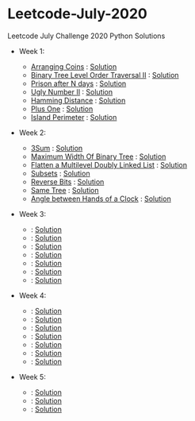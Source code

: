 # Leetcode-July-2020
Leetcode July Challenge 2020 Python Solutions
- Week 1:
  - [Arranging Coins](https://leetcode.com/explore/challenge/card/july-leetcoding-challenge/544/week-1-july-1st-july-7th/3377/) : [Solution](Week_1/arrangingcoins.py)
  - [Binary Tree Level Order Traversal II](https://leetcode.com/explore/challenge/card/july-leetcoding-challenge/544/week-1-july-1st-july-7th/3378/) : [Solution](Week_1/BTLOT2.py)
  - [Prison after N days](https://leetcode.com/explore/challenge/card/july-leetcoding-challenge/544/week-1-july-1st-july-7th/3379/) : [Solution](Week_1/prisonafterndays.py)
  - [Ugly Number II](https://leetcode.com/explore/challenge/card/july-leetcoding-challenge/544/week-1-july-1st-july-7th/3380/) : [Solution](Week_1/uglynumber2.py)
  - [Hamming Distance](https://leetcode.com/explore/challenge/card/july-leetcoding-challenge/544/week-1-july-1st-july-7th/3381/) : [Solution](Week_1/hammingdistance.py)
  - [Plus One](https://leetcode.com/explore/challenge/card/july-leetcoding-challenge/544/week-1-july-1st-july-7th/3382/) : [Solution](Week_1/plusone.py)
  - [Island Perimeter](https://leetcode.com/explore/challenge/card/july-leetcoding-challenge/544/week-1-july-1st-july-7th/3383/) : [Solution](Week_1/islandperimeter.py)

- Week 2:
  - [3Sum](https://leetcode.com/explore/challenge/card/july-leetcoding-challenge/545/week-2-july-8th-july-14th/3384/) : [Solution](Week_2/3sum.py)
  - [Maximum Width Of Binary Tree](https://leetcode.com/explore/challenge/card/july-leetcoding-challenge/545/week-2-july-8th-july-14th/3385/) : [Solution](Week_2/maxwidthbintree.py)
  - [Flatten a Multilevel Doubly Linked List](https://leetcode.com/explore/challenge/card/july-leetcoding-challenge/545/week-2-july-8th-july-14th/3386/) : [Solution](Week_2/flattenmultileveldll.py)
  - [Subsets](https://leetcode.com/explore/challenge/card/july-leetcoding-challenge/545/week-2-july-8th-july-14th/3387/) : [Solution](Week_2/subsets.py)
  - [Reverse Bits](https://leetcode.com/explore/challenge/card/july-leetcoding-challenge/545/week-2-july-8th-july-14th/3388/) : [Solution](Week_2/reversebits.py)
  - [Same Tree](https://leetcode.com/explore/challenge/card/july-leetcoding-challenge/545/week-2-july-8th-july-14th/3389/) : [Solution](Week_2/sametree.py)
  - [Angle between Hands of a Clock](https://leetcode.com/explore/challenge/card/july-leetcoding-challenge/545/week-2-july-8th-july-14th/3390/) : [Solution](Week_2/angleclock.py)

- Week 3:
  - []() : [Solution](Week_3/)
  - []() : [Solution](Week_3/)
  - []() : [Solution](Week_3/)
  - []() : [Solution](Week_3/)
  - []() : [Solution](Week_3/)
  - []() : [Solution](Week_3/)
  - []() : [Solution](Week_3/)

- Week 4:
  - []() : [Solution](Week_4/)
  - []() : [Solution](Week_4/)
  - []() : [Solution](Week_4/)
  - []() : [Solution](Week_4/)
  - []() : [Solution](Week_4/)
  - []() : [Solution](Week_4/)
  - []() : [Solution](Week_4/)

- Week 5:
  - []() : [Solution](Week_5/)
  - []() : [Solution](Week_5/)
  - []() : [Solution](Week_5/)



